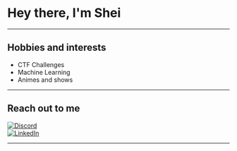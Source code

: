 # Hey there, I'm Shei

---

## Hobbies and interests

- CTF Challenges  
- Machine Learning  
- Animes and shows  

---

## Reach out to me

[![Discord](https://img.shields.io/badge/Discord-%40shei.sh-7289DA?style=for-the-badge&logo=discord&logoColor=white)](https://discord.com/users/shei.sh)  
[![LinkedIn](https://img.shields.io/badge/LinkedIn-Connect-0077B5?style=for-the-badge&logo=linkedin&logoColor=white)](https://www.linkedin.com/in/fullmoonshade/)

---
